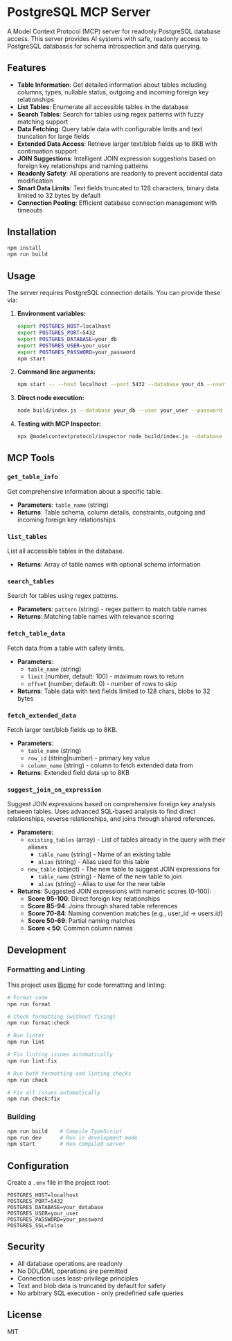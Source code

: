 # PostgreSQL MCP Server

A Model Context Protocol (MCP) server for readonly PostgreSQL database access. This server provides AI systems with safe, readonly access to PostgreSQL databases for schema introspection and data querying.

## Features

- **Table Information**: Get detailed information about tables including columns, types, nullable status, outgoing and incoming foreign key relationships
- **List Tables**: Enumerate all accessible tables in the database
- **Search Tables**: Search for tables using regex patterns with fuzzy matching support
- **Data Fetching**: Query table data with configurable limits and text truncation for large fields
- **Extended Data Access**: Retrieve larger text/blob fields up to 8KB with continuation support
- **JOIN Suggestions**: Intelligent JOIN expression suggestions based on foreign key relationships and naming patterns
- **Readonly Safety**: All operations are readonly to prevent accidental data modification
- **Smart Data Limits**: Text fields truncated to 128 characters, binary data limited to 32 bytes by default
- **Connection Pooling**: Efficient database connection management with timeouts

## Installation

```bash
npm install
npm run build
```

## Usage

The server requires PostgreSQL connection details. You can provide these via:

1. **Environment variables:**

   ```bash
   export POSTGRES_HOST=localhost
   export POSTGRES_PORT=5432
   export POSTGRES_DATABASE=your_db
   export POSTGRES_USER=your_user
   export POSTGRES_PASSWORD=your_password
   npm start
   ```

2. **Command line arguments:**

   ```bash
   npm start -- --host localhost --port 5432 --database your_db --user your_user --password your_password
   ```

3. **Direct node execution:**

   ```bash
   node build/index.js --database your_db --user your_user --password your_password
   ```

4. **Testing with MCP Inspector:**

   ```bash
   npx @modelcontextprotocol/inspector node build/index.js --database your_db --user your_user --password your_password
   ```

## MCP Tools

### `get_table_info`

Get comprehensive information about a specific table.

- **Parameters**: `table_name` (string)
- **Returns**: Table schema, column details, constraints, outgoing and incoming foreign key relationships

### `list_tables`

List all accessible tables in the database.

- **Returns**: Array of table names with optional schema information

### `search_tables`

Search for tables using regex patterns.

- **Parameters**: `pattern` (string) - regex pattern to match table names
- **Returns**: Matching table names with relevance scoring

### `fetch_table_data`

Fetch data from a table with safety limits.

- **Parameters**: 
  - `table_name` (string)
  - `limit` (number, default: 100) - maximum rows to return
  - `offset` (number, default: 0) - number of rows to skip
- **Returns**: Table data with text fields limited to 128 chars, blobs to 32 bytes

### `fetch_extended_data`

Fetch larger text/blob fields up to 8KB.

- **Parameters**:
  - `table_name` (string)
  - `row_id` (string|number) - primary key value
  - `column_name` (string) - column to fetch extended data from
- **Returns**: Extended field data up to 8KB

### `suggest_join_on_expression`

Suggest JOIN expressions based on comprehensive foreign key analysis between tables. Uses advanced SQL-based analysis to find direct relationships, reverse relationships, and joins through shared references.

- **Parameters**:
  - `existing_tables` (array) - List of tables already in the query with their aliases
    - `table_name` (string) - Name of an existing table
    - `alias` (string) - Alias used for this table
  - `new_table` (object) - The new table to suggest JOIN expressions for
    - `table_name` (string) - Name of the new table to join
    - `alias` (string) - Alias to use for the new table
- **Returns**: Suggested JOIN expressions with numeric scores (0-100):
  - **Score 95-100**: Direct foreign key relationships
  - **Score 85-94**: Joins through shared table references
  - **Score 70-84**: Naming convention matches (e.g., user_id → users.id)
  - **Score 50-69**: Partial naming matches
  - **Score < 50**: Common column names

## Development

### Formatting and Linting

This project uses [Biome](https://biomejs.dev/) for code formatting and linting:

```bash
# Format code
npm run format

# Check formatting (without fixing)
npm run format:check

# Run linter
npm run lint

# Fix linting issues automatically
npm run lint:fix

# Run both formatting and linting checks
npm run check

# Fix all issues automatically
npm run check:fix
```

### Building

```bash
npm run build    # Compile TypeScript
npm run dev      # Run in development mode
npm start        # Run compiled server
```

## Configuration

Create a `.env` file in the project root:

```env
POSTGRES_HOST=localhost
POSTGRES_PORT=5432
POSTGRES_DATABASE=your_database
POSTGRES_USER=your_user
POSTGRES_PASSWORD=your_password
POSTGRES_SSL=false
```

## Security

- All database operations are readonly
- No DDL/DML operations are permitted
- Connection uses least-privilege principles
- Text and blob data is truncated by default for safety
- No arbitrary SQL execution - only predefined safe queries

## License

MIT
